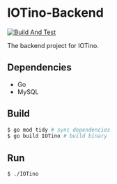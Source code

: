 # IOTino-Backend

[![Build And Test](https://github.com/PAN-Ziyue/IOTino-backend/workflows/CI/badge.svg?event=push)](https://github.com/PAN-Ziyue/IOTino-backend/actions?workflow=CI)

The backend project for IOTino.

## Dependencies

- Go
- MySQL

## Build

```bash
$ go mod tidy # sync dependencies
$ go build IOTino # build binary
```

## Run

```bash
$ ./IOTino
```

